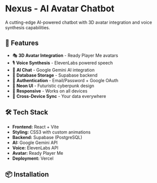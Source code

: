 # Nexus - AI Avatar Chatbot

A cutting-edge AI-powered chatbot with 3D avatar integration and voice synthesis capabilities.

## 🚀 Features

- 🎭 **3D Avatar Integration** - Ready Player Me avatars
- 🎙️ **Voice Synthesis** - ElevenLabs powered speech
- 🤖 **AI Chat** - Google Gemini AI integration
- 💾 **Database Storage** - Supabase backend
- 🔐 **Authentication** - Email/Password + Google OAuth
- 🌟 **Neon UI** - Futuristic cyberpunk design
- 📱 **Responsive** - Works on all devices
- 🔄 **Cross-Device Sync** - Your data everywhere

## 🛠️ Tech Stack

- **Frontend:** React + Vite
- **Styling:** CSS3 with custom animations
- **Backend:** Supabase (PostgreSQL)
- **AI:** Google Gemini API
- **Voice:** ElevenLabs API
- **Avatar:** Ready Player Me
- **Deployment:** Vercel

## 📦 Installation

